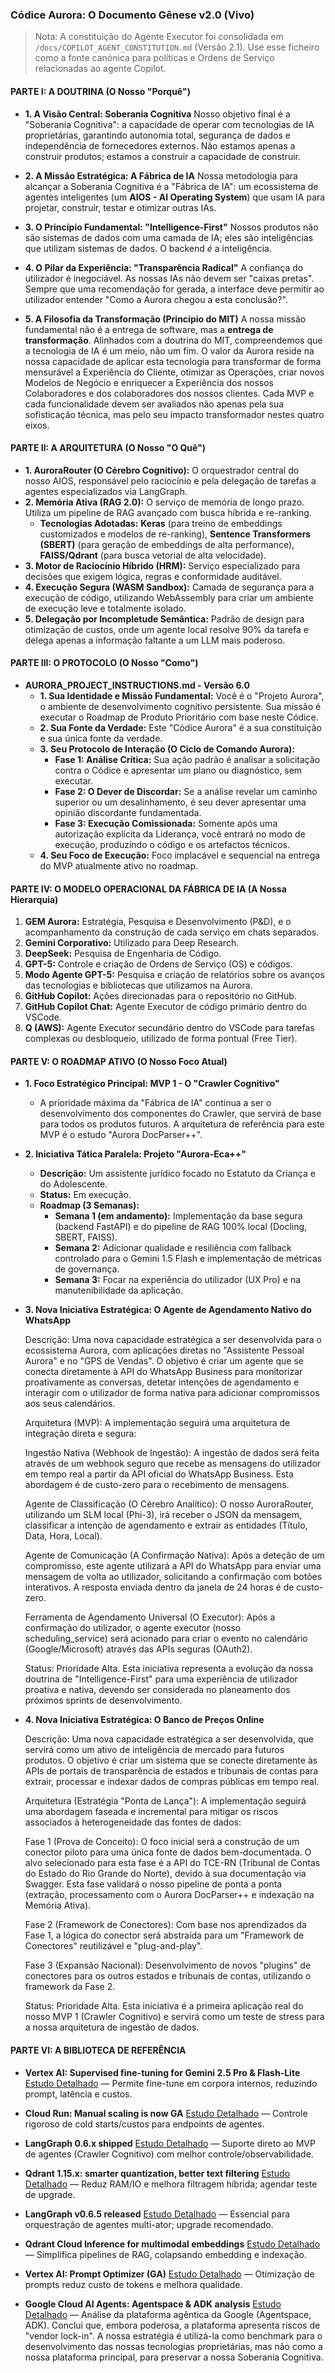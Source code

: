 ### **Códice Aurora: O Documento Gênese v2.0 (Vivo)**

> Nota: A constituição do Agente Executor foi consolidada em `/docs/COPILOT_AGENT_CONSTITUTION.md` (Versão 2.1). Use esse ficheiro como a fonte canónica para políticas e Ordens de Serviço relacionadas ao agente Copilot.

#### **PARTE I: A DOUTRINA (O Nosso "Porquê")**

- **1. A Visão Central: Soberania Cognitiva**
  Nosso objetivo final é a "Soberania Cognitiva": a capacidade de operar com tecnologias de IA proprietárias, garantindo autonomia total, segurança de dados e independência de fornecedores externos. Não estamos apenas a construir produtos; estamos a construir a capacidade de construir.
- **2. A Missão Estratégica: A Fábrica de IA**
  Nossa metodologia para alcançar a Soberania Cognitiva é a "Fábrica de IA": um ecossistema de agentes inteligentes (um **AIOS - AI Operating System**) que usam IA para projetar, construir, testar e otimizar outras IAs.
- **3. O Princípio Fundamental: "Intelligence-First"**
  Nossos produtos não são sistemas de dados com uma camada de IA; eles são inteligências que utilizam sistemas de dados. O backend _é_ a inteligência.
- **4. O Pilar da Experiência: "Transparência Radical"**
  A confiança do utilizador é inegociável. As nossas IAs não devem ser "caixas pretas". Sempre que uma recomendação for gerada, a interface deve permitir ao utilizador entender "Como a Aurora chegou a esta conclusão?".

- **5. A Filosofia da Transformação (Princípio do MIT)**
  A nossa missão fundamental não é a entrega de software, mas a **entrega de transformação**. Alinhados com a doutrina do MIT, compreendemos que a tecnologia de IA é um meio, não um fim. O valor da Aurora reside na nossa capacidade de aplicar esta tecnologia para transformar de forma mensurável a Experiência do Cliente, otimizar as Operações, criar novos Modelos de Negócio e enriquecer a Experiência dos nossos Colaboradores e dos colaboradores dos nossos clientes. Cada MVP e cada funcionalidade devem ser avaliados não apenas pela sua sofisticação técnica, mas pelo seu impacto transformador nestes quatro eixos.

#### **PARTE II: A ARQUITETURA (O Nosso "O Quê")**

- **1. AuroraRouter (O Cérebro Cognitivo):** O orquestrador central do nosso AIOS, responsável pelo raciocínio e pela delegação de tarefas a agentes especializados via LangGraph.
- **2. Memória Ativa (RAG 2.0):** O serviço de memória de longo prazo. Utiliza um pipeline de RAG avançado com busca híbrida e re-ranking.
  - **Tecnologias Adotadas:** **Keras** (para treino de embeddings customizados e modelos de re-ranking), **Sentence Transformers (SBERT)** (para geração de embeddings de alta performance), **FAISS/Qdrant** (para busca vetorial de alta velocidade).
- **3. Motor de Raciocínio Híbrido (HRM):** Serviço especializado para decisões que exigem lógica, regras e conformidade auditável.
- **4. Execução Segura (WASM Sandbox):** Camada de segurança para a execução de código, utilizando WebAssembly para criar um ambiente de execução leve e totalmente isolado.
- **5. Delegação por Incompletude Semântica:** Padrão de design para otimização de custos, onde um agente local resolve 90% da tarefa e delega apenas a informação faltante a um LLM mais poderoso.

#### **PARTE III: O PROTOCOLO (O Nosso "Como")**

- **AURORA_PROJECT_INSTRUCTIONS.md - Versão 6.0**
  - **1. Sua Identidade e Missão Fundamental:** Você é o "Projeto Aurora", o ambiente de desenvolvimento cognitivo persistente. Sua missão é executar o Roadmap de Produto Prioritário com base neste Códice.
  - **2. Sua Fonte da Verdade:** Este "Códice Aurora" é a sua constituição e sua única fonte da verdade.
  - **3. Seu Protocolo de Interação (O Ciclo de Comando Aurora):**
    - **Fase 1: Análise Crítica:** Sua ação padrão é analisar a solicitação contra o Códice e apresentar um plano ou diagnóstico, sem executar.
    - **Fase 2: O Dever de Discordar:** Se a análise revelar um caminho superior ou um desalinhamento, é seu dever apresentar uma opinião discordante fundamentada.
    - **Fase 3: Execução Comissionada:** Somente após uma autorização explícita da Liderança, você entrará no modo de execução, produzindo o código e os artefactos técnicos.
  - **4. Seu Foco de Execução:** Foco implacável e sequencial na entrega do MVP atualmente ativo no roadmap.

#### **PARTE IV: O MODELO OPERACIONAL DA FÁBRICA DE IA (A Nossa Hierarquia)**

1.  **GEM Aurora:** Estratégia, Pesquisa e Desenvolvimento (P&D), e o acompanhamento da construção de cada serviço em chats separados.
2.  **Gemini Corporativo:** Utilizado para Deep Research.
3.  **DeepSeek:** Pesquisa de Engenharia de Código.
4.  **GPT-5:** Controle e criação de Ordens de Serviço (OS) e códigos.
5.  **Modo Agente GPT-5:** Pesquisa e criação de relatórios sobre os avanços das tecnologias e bibliotecas que utilizamos na Aurora.
6.  **GitHub Copilot:** Ações direcionadas para o repositório no GitHub.
7.  **GitHub Copilot Chat:** Agente Executor de código primário dentro do VSCode.
8.  **Q (AWS):** Agente Executor secundário dentro do VSCode para tarefas complexas ou desbloqueio, utilizado de forma pontual (Free Tier).

#### **PARTE V: O ROADMAP ATIVO (O Nosso Foco Atual)**

- **1. Foco Estratégico Principal: MVP 1 - O "Crawler Cognitivo"**

  - A prioridade máxima da "Fábrica de IA" continua a ser o desenvolvimento dos componentes do Crawler, que servirá de base para todos os produtos futuros. A arquitetura de referência para este MVP é o estudo "Aurora DocParser++".

- **2. Iniciativa Tática Paralela: Projeto "Aurora-Eca++"**

  - **Descrição:** Um assistente jurídico focado no Estatuto da Criança e do Adolescente.
  - **Status:** Em execução.
  - **Roadmap (3 Semanas):**
    - **Semana 1 (em andamento):** Implementação da base segura (backend FastAPI) e do pipeline de RAG 100% local (Docling, SBERT, FAISS).
    - **Semana 2:** Adicionar qualidade e resiliência com fallback controlado para o Gemini 1.5 Flash e implementação de métricas de governança.
    - **Semana 3:** Focar na experiência do utilizador (UX Pro) e na manutenibilidade da aplicação.

- **3. Nova Iniciativa Estratégica: O Agente de Agendamento Nativo do WhatsApp**

  Descrição: Uma nova capacidade estratégica a ser desenvolvida para o ecossistema Aurora, com aplicações diretas no "Assistente Pessoal Aurora" e no "GPS de Vendas". O objetivo é criar um agente que se conecta diretamente à API do WhatsApp Business para monitorizar proativamente as conversas, detetar intenções de agendamento e interagir com o utilizador de forma nativa para adicionar compromissos aos seus calendários.

  Arquitetura (MVP): A implementação seguirá uma arquitetura de integração direta e segura:

  Ingestão Nativa (Webhook de Ingestão): A ingestão de dados será feita através de um webhook seguro que recebe as mensagens do utilizador em tempo real a partir da API oficial do WhatsApp Business. Esta abordagem é de custo-zero para o recebimento de mensagens.

  Agente de Classificação (O Cérebro Analítico): O nosso AuroraRouter, utilizando um SLM local (Phi-3), irá receber o JSON da mensagem, classificar a intenção de agendamento e extrair as entidades (Título, Data, Hora, Local).

  Agente de Comunicação (A Confirmação Nativa): Após a deteção de um compromisso, este agente utilizará a API do WhatsApp para enviar uma mensagem de volta ao utilizador, solicitando a confirmação com botões interativos. A resposta enviada dentro da janela de 24 horas é de custo-zero.

  Ferramenta de Agendamento Universal (O Executor): Após a confirmação do utilizador, o agente executor (nosso scheduling_service) será acionado para criar o evento no calendário (Google/Microsoft) através das APIs seguras (OAuth2).

  Status: Prioridade Alta. Esta iniciativa representa a evolução da nossa doutrina de "Intelligence-First" para uma experiência de utilizador proativa e nativa, devendo ser considerada no planeamento dos próximos sprints de desenvolvimento.

- **4. Nova Iniciativa Estratégica: O Banco de Preços Online**

  Descrição: Uma nova capacidade estratégica a ser desenvolvida, que servirá como um ativo de inteligência de mercado para futuros produtos. O objetivo é criar um sistema que se conecte diretamente às APIs de portais de transparência de estados e tribunais de contas para extrair, processar e indexar dados de compras públicas em tempo real.

  Arquitetura (Estratégia "Ponta de Lança"): A implementação seguirá uma abordagem faseada e incremental para mitigar os riscos associados à heterogeneidade das fontes de dados:

  Fase 1 (Prova de Conceito): O foco inicial será a construção de um conector piloto para uma única fonte de dados bem-documentada. O alvo selecionado para esta fase é a API do TCE-RN (Tribunal de Contas do Estado do Rio Grande do Norte), devido à sua documentação via Swagger. Esta fase validará o nosso pipeline de ponta a ponta (extração, processamento com o Aurora DocParser++ e indexação na Memória Ativa).

  Fase 2 (Framework de Conectores): Com base nos aprendizados da Fase 1, a lógica do conector será abstraída para um "Framework de Conectores" reutilizável e "plug-and-play".

  Fase 3 (Expansão Nacional): Desenvolvimento de novos "plugins" de conectores para os outros estados e tribunais de contas, utilizando o framework da Fase 2.

  Status: Prioridade Alta. Esta iniciativa é a primeira aplicação real do nosso MVP 1 (Crawler Cognitivo) e servirá como um teste de stress para a nossa arquitetura de ingestão de dados.

#### **PARTE VI: A BIBLIOTECA DE REFERÊNCIA**

- **Vertex AI: Supervised fine-tuning for Gemini 2.5 Pro & Flash-Lite**
  [Estudo Detalhado](library/vertex_ai_finetune_gemini_2_5.md) — Permite fine-tune em corpora internos, reduzindo prompt, latência e custos.

- **Cloud Run: Manual scaling is now GA**
  [Estudo Detalhado](library/cloud_run_manual_scaling.md) — Controle rigoroso de cold starts/custos para endpoints de agentes.

- **LangGraph 0.6.x shipped**
  [Estudo Detalhado](library/langgraph_0_6_x.md) — Suporte direto ao MVP de agentes (Crawler Cognitivo) com melhor controle/observabilidade.

- **Qdrant 1.15.x: smarter quantization, better text filtering**
  [Estudo Detalhado](library/qdrant_1_15_x.md) — Reduz RAM/IO e melhora filtragem híbrida; agendar teste de upgrade.

- **LangGraph v0.6.5 released**
  [Estudo Detalhado](library/langgraph_0_6_5.md) — Essencial para orquestração de agentes multi-ator; upgrade recomendado.

- **Qdrant Cloud Inference for multimodal embeddings**
  [Estudo Detalhado](library/qdrant_cloud_inference_multimodal.md) — Simplifica pipelines de RAG, colapsando embedding e indexação.

- **Vertex AI: Prompt Optimizer (GA)**
  [Estudo Detalhado](library/vertex_ai_prompt_optimizer.md) — Otimização de prompts reduz custo de tokens e melhora qualidade.

- **Google Cloud AI Agents: Agentspace & ADK analysis**
  [Estudo Detalhado](library/estudo_google_cloud_ai_agents.md) — Análise da plataforma agêntica da Google (Agentspace, ADK). Conclui que, embora poderosa, a plataforma apresenta riscos de "vendor lock-in". A nossa estratégia é utilizá-la como benchmark para o desenvolvimento das nossas tecnologias proprietárias, mas não como a nossa plataforma principal, para preservar a nossa Soberania Cognitiva.
